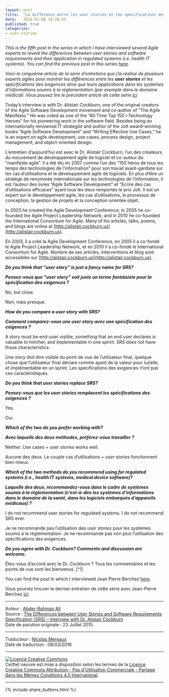 ```yaml
---
layout: post
title:  "La différence entre les user stories et les spécifications des exigences - Entretien avec Alistair Cockburn"
date:   2016-03-08 10:26:55
published: true
categories: 
- user-stories
---
```


_This is the fifth post in the series in which I have interviewed several Agile experts to reveal the differences between user stories and software requirements and their application in regulated systems (i.e. health IT systems). You can find the previous post in this series [here](https://www.healthcareguys.com/?p=29756)._

_Voici le cinquième article de la série d’entretiens que j’ai réalisé de plusieurs experts agiles pour montrer les différences entre les **user stories** et les spécifications des exigences ainsi que leurs applications dans les systèmes d’informations soumis à la réglementation (par exemple  dans le domaine médical). Vous pouvez lire le précédent article de cette série [ici](http://www.les-traducteurs-agiles.org/user-stories/2016/02/27/differences-entre-les-user-stories-et-les-specifications-des-exigences-par-per-lundholm.html)_

Today’s interview is with Dr. Alistair Cockburn, one of the original creators of the Agile Software Development movement and co-author of “The Agile Manifesto.” He was voted as one of the “All-Time Top 150 i-Technology Heroes” for his pioneering work in the software field. Besides being an internationally renowned IT strategist and author of the Jolt award-winning books “Agile Software Development” and “Writing Effective Use Cases,” he is an expert on agile development, use cases, process design, project management, and object-oriented design.

L’entretien d’aujourd’hui est avec le Dr. Alistair Cockburn, l’un des créateurs du mouvement de développement agile de logiciel et co-auteur du “manifeste agile”. Il a été élu en 2007 comme l’un des “150 héros de tous les temps des technologies de l’information” pour son travail avant-gardiste sur les cas d’utilisations et le développement agile de logiciels. En plus d’être un stratège de renommée internationale sur les technologies de l’information, il est l’auteur des livres “Agile Software Development” et “Ecrire des cas d’utilisations efficaces” ayant tous les deux remportés le prix Jolt. Il est un expert sur le développement agile, les cas d’utilisations, le processus de conception, la gestion de projets et la conception orientée objet..

In 2003 he created the Agile Development Conference; in 2005 he co-founded the Agile Project Leadership Network; and in 2010 he co-founded the International Consortium for Agile. Many of his articles, talks, poems, and blogs are online at [http://alistair.cockburn.us](http://alistair.cockburn.us).

En 2003, il a créé la Agile Development Conference, en 2005 il a co-fondé le Agile Project Leadership Network, et en 2010 il a co-fondé le International Consortium for Agile. Nombre de ses articles, interventions et blog sont accessibles sur [http://alistair.cockburn.us](http://alistair.cockburn.us).

_**Do you think that “user story” is just a fancy name for SRS?**_

**_Pensez-vous que “user story” soit juste un terme fantaisiste pour la spécification des exigences ?_**

No, but close.

Non, mais presque.

_**How do you compare a user story with SRS?**_

**_Comment comparez-vous une user story avec une spécification des exigences ?_**

A story must be end-user visible, something that an end user declares is valuable to him/her, and implementable in one sprint. SRS does not have those characteristics.

Une _story_ doit être visible du point de vue de l’utilisateur final, quelque chose que l’utilisateur final déclare comme ayant de la valeur pour lui/elle, et implémentable en un sprint. Les spécifications des exigences n’ont pas ces caractéristiques.

_**Do you think that user stories replace SRS?**_

**_Pensez-vous que les user stories remplacent les spécifications des exigences ?_** 

Yes.

Oui.

_**Which of the two do you prefer working with?**_

**_Avec laquelle des deux méthodes, préférez-vous travailler ?_**

Neither. Use cases + user stories works well.

Aucune des deux. Le couple cas d’utilisations + _user stories_ fonctionnent bien mieux.

_**Which of the two methods do you recommend using for regulated systems (i.e., health IT systems, medical device software)?**_

**_Laquelle des deux, recommandez-vous dans le cadre de systèmes soumis à la réglementation (c’est-à-dire les systèmes d’informations dans le domaine de la santé, dans les logiciels embarqués d’appareils médicaux) ?_**

I do not recommend user stories for regulated systems. I do not recommend SRS ever.

Je ne recommande pas l’utilisation des _user stories_ pour les systèmes soumis à la réglementation. Je ne recommande pas non plus l’utilisation des spécifications des exigences.

_**Do you agree with Dr. Cockburn? Comments and discussion are welcome.**_

Êtes-vous d’accord avec le Dr. Cockburn ? Tous les commentaires et les points de vue sont les bienvenus. [^1]

You can find the post in which I interviewed Jean Pierre Berchez [here](https://www.healthcareguys.com/?p=29775).

Vous pourrez trouver le dernier entretien de cette série avec Jean-Pierre Berchez [ici](https://www.healthcareguys.com/?p=29775).

---  
Auteur : [Abder-Rahman Ali](https://twitter.com/abderhasan)  
Source : [The Differences between User Stories and Software Requirements Specification (SRS) – Interview with Dr. Alistair Cockburn](https://www.healthcareguys.com/2015/07/23/the-differences-between-user-stories-and-software-requirements-specification-srs-interview-with-dr-alistair-cockburn/)  
Date de parution originale : 23 Juillet 2015  

---
Traducteur : [Nicolas Mereaux](http://www.les-traducteurs-agiles.org/traducteurs/)  
Date de traduction : 08/03/2016  

---

<a rel="license" href="http://creativecommons.org/licenses/by-nc-sa/4.0/"><img alt="Licence Creative Commons" style="border-width:0" src="http://i.creativecommons.org/l/by-nc-sa/4.0/88x31.png" /></a><br />Ce(tte) oeuvre est mise à disposition selon les termes de la <a rel="license" href="http://creativecommons.org/licenses/by-nc-sa/4.0/">Licence Creative Commons Attribution - Pas d'Utilisation Commerciale - Partage dans les Mêmes Conditions 4.0 International</a>.

---

{% include share_buttons.html %}
